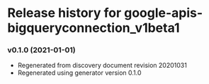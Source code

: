 # Release history for google-apis-bigqueryconnection_v1beta1

### v0.1.0 (2021-01-01)

* Regenerated from discovery document revision 20201031
* Regenerated using generator version 0.1.0

